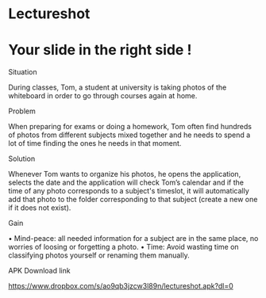 # Lectureshot
# Your slide in the right side !

Situation

During classes, Tom, a student at university is taking photos of the whiteboard in order to go through courses again at home.


Problem

When preparing for exams or doing a homework, Tom often find hundreds of photos from different subjects mixed together and he needs to spend a lot of time finding the ones he needs in that moment.


Solution

Whenever Tom wants to organize his photos, he opens the application, selects the date and the application will check Tom’s calendar and if the time of any photo corresponds to a subject's timeslot, it will automatically add that photo to the folder corresponding to that subject (create a new one if it does not exist).


Gain

• Mind-peace: all needed information for a subject are in the same place, no worries of loosing or forgetting a photo.
• Time: Avoid wasting time on classifying photos yourself or renaming them manually.


APK Download link 

https://www.dropbox.com/s/ao9qb3jzcw3l89n/lectureshot.apk?dl=0
